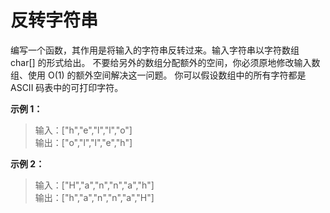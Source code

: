 # 反转字符串  

编写一个函数，其作用是将输入的字符串反转过来。输入字符串以字符数组 char[] 的形式给出。
不要给另外的数组分配额外的空间，你必须原地修改输入数组、使用 O(1) 的额外空间解决这一问题。
你可以假设数组中的所有字符都是 ASCII 码表中的可打印字符。

**示例 1：**
> 输入：["h","e","l","l","o"]  
> 输出：["o","l","l","e","h"] 

**示例 2：**
> 输入：["H","a","n","n","a","h"]  
> 输出：["h","a","n","n","a","H"]  

